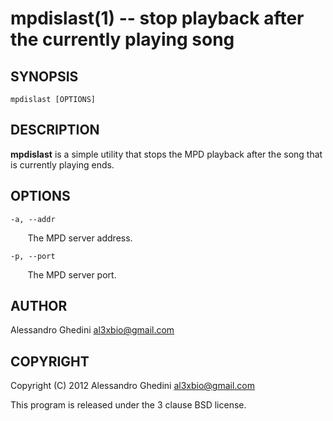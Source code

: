 mpdislast(1) -- stop playback after the currently playing song
==============================================================

## SYNOPSIS

`mpdislast [OPTIONS]`

## DESCRIPTION

**mpdislast** is a simple utility that stops the MPD playback after the song
that is currently playing ends.

## OPTIONS ##

`-a, --addr`

&nbsp;&nbsp;&nbsp;&nbsp;&nbsp;&nbsp;
The MPD server address.

`-p, --port`

&nbsp;&nbsp;&nbsp;&nbsp;&nbsp;&nbsp;
The MPD server port.

## AUTHOR ##

Alessandro Ghedini <al3xbio@gmail.com>

## COPYRIGHT ##

Copyright (C) 2012 Alessandro Ghedini <al3xbio@gmail.com>

This program is released under the 3 clause BSD license.
